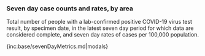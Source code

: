### Seven day case counts and rates, by area 

Total number of people with a lab-confirmed positive COVID-19 virus test result, by specimen date, in the latest seven day period for which data are considered complete, and seven day rates of cases per 100,000 population.

{inc:base/sevenDayMetrics.md|modals}